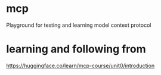 # mcp
Playground for testing and learning model context protocol

# learning and following from 
https://huggingface.co/learn/mcp-course/unit0/introduction
